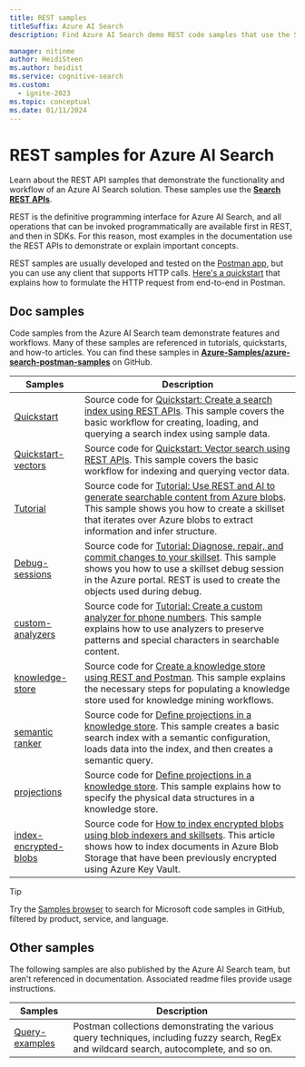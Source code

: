 ```yaml
---
title: REST samples
titleSuffix: Azure AI Search
description: Find Azure AI Search demo REST code samples that use the Search or Management REST APIs.

manager: nitinme
author: HeidiSteen
ms.author: heidist
ms.service: cognitive-search
ms.custom:
  - ignite-2023
ms.topic: conceptual
ms.date: 01/11/2024
---
```


# REST samples for Azure AI Search

Learn about the REST API samples that demonstrate the functionality and workflow of an Azure AI Search solution. These samples use the [**Search REST APIs**](/rest/api/searchservice).

REST is the definitive programming interface for Azure AI Search, and all operations that can be invoked programmatically are available first in REST, and then in SDKs. For this reason, most examples in the documentation use the REST APIs to demonstrate or explain important concepts.

REST samples are usually developed and tested on the [Postman app](https://www.postman.com/downloads/), but you can use any client that supports HTTP calls. [Here's a quickstart](search-get-started-rest.md) that explains how to formulate the HTTP request from end-to-end in Postman.

## Doc samples

Code samples from the Azure AI Search team demonstrate features and workflows. Many of these samples are referenced in tutorials, quickstarts, and how-to articles. You can find these samples in [**Azure-Samples/azure-search-postman-samples**](https://github.com/Azure-Samples/azure-search-postman-samples) on GitHub.

| Samples | Description |
|---------|---------|
| [Quickstart](https://github.com/Azure-Samples/azure-search-postman-samples/tree/main/Quickstart) | Source code for [Quickstart: Create a search index using REST APIs](search-get-started-rest.md). This sample  covers the basic workflow for creating, loading, and querying a search index using sample data. |
| [Quickstart-vectors](https://github.com/Azure-Samples/azure-search-postman-samples/tree/main/Quickstart-vectors) | Source code for [Quickstart: Vector search using REST APIs](search-get-started-vector.md). This sample  covers the basic workflow for indexing and querying vector data. |
| [Tutorial](https://github.com/Azure-Samples/azure-search-postman-samples/tree/main/Tutorial) | Source code for [Tutorial: Use REST and AI to generate searchable content from Azure blobs](cognitive-search-tutorial-blob.md). This sample  shows you how to create a skillset that iterates over Azure blobs to extract information and infer structure.|
| [Debug-sessions](https://github.com/Azure-Samples/azure-search-postman-samples/tree/main/Debug-sessions) | Source code for [Tutorial: Diagnose, repair, and commit changes to your skillset](cognitive-search-tutorial-debug-sessions.md). This sample  shows you how to use a skillset debug session in the Azure portal. REST is used to create the objects used during debug.|
| [custom-analyzers](https://github.com/Azure-Samples/azure-search-postman-samples/tree/main/custom-analyzers) | Source code for [Tutorial: Create a custom analyzer for phone numbers](tutorial-create-custom-analyzer.md). This sample  explains how to use analyzers to preserve patterns and special characters in searchable content.|
| [knowledge-store](https://github.com/Azure-Samples/azure-search-postman-samples/tree/main/knowledge-store) | Source code for [Create a knowledge store using REST and Postman](knowledge-store-create-rest.md). This sample  explains the necessary steps for populating a knowledge store used for knowledge mining workflows. |
| [semantic ranker](https://github.com/Azure-Samples/azure-search-postman-samples/tree/main/semantic-search) | Source code for [Define projections in a knowledge store](knowledge-store-projections-examples.md). This sample creates a basic search index with a semantic configuration, loads data into the index, and then creates a semantic query.|
| [projections](https://github.com/Azure-Samples/azure-search-postman-samples/tree/main/projections) | Source code for [Define projections in a knowledge store](knowledge-store-projections-examples.md). This sample explains how to specify the physical data structures in a knowledge store.|
| [index-encrypted-blobs](https://github.com/Azure-Samples/azure-search-postman-samples/commit/f5ebb141f1ff98f571ab84ac59dcd6fd06a46718) | Source code for [How to index encrypted blobs using blob indexers and skillsets](search-howto-index-encrypted-blobs.md). This article shows how to index documents in Azure Blob Storage that have been previously encrypted using Azure Key Vault. |

> [!TIP]
> Try the [Samples browser](/samples/browse/?expanded=azure&languages=http&products=azure-cognitive-search) to search for Microsoft code samples in GitHub, filtered by product, service, and language.

## Other samples

The following samples are also published by the Azure AI Search team, but aren't referenced in documentation. Associated readme files provide usage instructions.

| Samples | Description |
|---------|-------------|
| [Query-examples](https://github.com/Azure-Samples/azure-search-postman-samples/tree/main/Query-examples) | Postman collections demonstrating the various query techniques, including fuzzy search, RegEx and wildcard search, autocomplete, and so on. |
